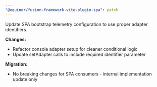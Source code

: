 ```yaml
---
"@equinor/fusion-framework-vite-plugin-spa": patch
---
```


Update SPA bootstrap telemetry configuration to use proper adapter identifiers.

**Changes:**
- Refactor console adapter setup for cleaner conditional logic
- Update setAdapter calls to include required identifier parameter

**Migration:**
- No breaking changes for SPA consumers - internal implementation update only
